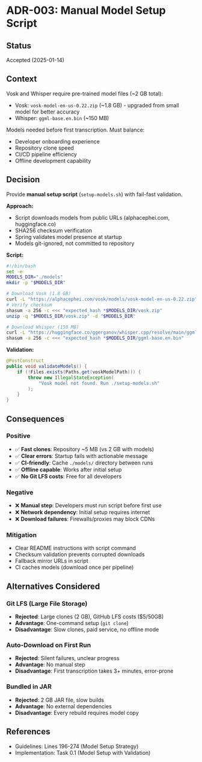 # ADR-003: Manual Model Setup Script

## Status
Accepted (2025-01-14)

## Context
Vosk and Whisper require pre-trained model files (~2 GB total):
- Vosk: `vosk-model-en-us-0.22.zip` (~1.8 GB) - upgraded from small model for better accuracy
- Whisper: `ggml-base.en.bin` (~150 MB)

Models needed before first transcription. Must balance:
- Developer onboarding experience
- Repository clone speed
- CI/CD pipeline efficiency
- Offline development capability

## Decision
Provide **manual setup script** (`setup-models.sh`) with fail-fast validation.

**Approach:**
- Script downloads models from public URLs (alphacephei.com, huggingface.co)
- SHA256 checksum verification
- Spring validates model presence at startup
- Models git-ignored, not committed to repository

**Script:**
```bash
#!/bin/bash
set -e
MODELS_DIR="./models"
mkdir -p "$MODELS_DIR"

# Download Vosk (1.8 GB)
curl -L "https://alphacephei.com/vosk/models/vosk-model-en-us-0.22.zip" -o "$MODELS_DIR/vosk.zip"
# Verify checksum
shasum -a 256 -c <<< "expected_hash *$MODELS_DIR/vosk.zip"
unzip -q "$MODELS_DIR/vosk.zip" -d "$MODELS_DIR"

# Download Whisper (150 MB)
curl -L "https://huggingface.co/ggerganov/whisper.cpp/resolve/main/ggml-base.en.bin" -o "$MODELS_DIR/ggml-base.en.bin"
shasum -a 256 -c <<< "expected_hash *$MODELS_DIR/ggml-base.en.bin"
```

**Validation:**
```java
@PostConstruct
public void validateModels() {
    if (!Files.exists(Paths.get(voskModelPath))) {
        throw new IllegalStateException(
            "Vosk model not found. Run ./setup-models.sh"
        );
    }
}
```

## Consequences

### Positive
- ✅ **Fast clones**: Repository ~5 MB (vs 2 GB with models)
- ✅ **Clear errors**: Startup fails with actionable message
- ✅ **CI-friendly**: Cache `./models/` directory between runs
- ✅ **Offline capable**: Works after initial setup
- ✅ **No Git LFS costs**: Free for all developers

### Negative
- ❌ **Manual step**: Developers must run script before first use
- ❌ **Network dependency**: Initial setup requires internet
- ❌ **Download failures**: Firewalls/proxies may block CDNs

### Mitigation
- Clear README instructions with script command
- Checksum validation prevents corrupted downloads
- Fallback mirror URLs in script
- CI caches models (download once per pipeline)

## Alternatives Considered

### Git LFS (Large File Storage)
- **Rejected**: Large clones (2 GB), GitHub LFS costs ($5/50GB)
- **Advantage**: One-command setup (`git clone`)
- **Disadvantage**: Slow clones, paid service, no offline mode

### Auto-Download on First Run
- **Rejected**: Silent failures, unclear progress
- **Advantage**: No manual step
- **Disadvantage**: First transcription takes 3+ minutes, error-prone

### Bundled in JAR
- **Rejected**: 2 GB JAR file, slow builds
- **Advantage**: No external dependencies
- **Disadvantage**: Every rebuild requires model copy

## References
- Guidelines: Lines 196-274 (Model Setup Strategy)
- Implementation: Task 0.1 (Model Setup with Validation)
